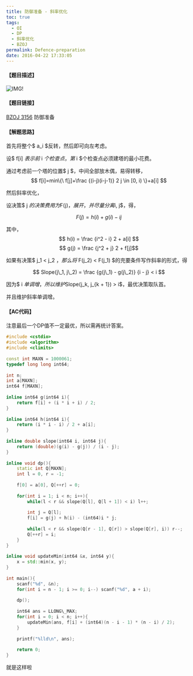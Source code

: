 ```yaml
---
title: 防御准备 - 斜率优化
toc: true
tags:
  - OI
  - DP
  - 斜率优化
  - BZOJ
permalink: Defence-preparation
date: 2016-04-22 17:33:05
---
```


#### 【题目描述】

![IMG!](Defence-preparation-img1.jpg)

#### 【题目链接】
[BZOJ 3156](http://www.lydsy.com/JudgeOnline/problem.php?id=3156) 防御准备

<!--more-->

#### 【解题思路】
首先将整个$ a\_i $反转，然后即可向左考虑。

设$ f[i] $表示前$ i $个检查点，第$ i $个检查点必须建塔的最小花费。

通过考虑前一个塔的位置$ j $，中间全部放木偶，易得转移，
$$ f[i]=min\{\ f[j]+\frac {(i-j)(i-j-1)} 2 j \in [0, i) \}+a[i] $$

然后斜率优化，

设决策$ j $的决策费用为$F(j)$，展开，并尽量分离$i, j$，得，

$$ F(j) = h(i) + g(i) - ij $$

其中，
$$ h(i) = \frac {i^2 - i} 2 + a[i] $$
$$ g(j) = \frac {j^2 + j} 2 + f[j]$$

如果有决策$ j\_1 < j\_2 $，那么将$ F(j\_2) < F(j\_1) $的充要条件写作斜率的形式，得

$$ Slope(j\_1, j\_2) = \frac {g(j\_1) - g(j\_2)} {i - j} < i $$

因为$ i $单调增，所以维护$Slope(j\_k, j\_{k + 1}) > i$，最优决策取队首。

并且维护斜率单调增。

#### 【AC代码】

注意最后一个DP值不一定最优，所以需再统计答案。

```c++
#include <cstdio>
#include <algorithm>
#include <climits>
 
const int MAXN = 1000061;
typedef long long int64;
 
int n;
int a[MAXN];
int64 f[MAXN];
 
inline int64 g(int64 i){
    return f[i] + (i * i + i) / 2;
}
 
inline int64 h(int64 i){
    return (i * i - i) / 2 + a[i];
}
 
inline double slope(int64 i, int64 j){
    return (double)(g(i) - g(j)) / (i - j);
}
 
inline void dp(){
    static int Q[MAXN];
    int l = 0, r = -1;
 
    f[0] = a[0], Q[++r] = 0;
 
    for(int i = 1; i < n; i++){
        while(l < r && slope(Q[l], Q[l + 1]) < i) l++;
 
        int j = Q[l];
        f[i] = g(j) + h(i) - (int64)i * j;
 
        while(l < r && slope(Q[r - 1], Q[r]) > slope(Q[r], i)) r--;
        Q[++r] = i;
    }
}
 
inline void updateMin(int64 &x, int64 y){
    x = std::min(x, y);
}
 
int main(){
    scanf("%d", &n);
    for(int i = n - 1; i >= 0; i--) scanf("%d", a + i);
 
    dp();
     
    int64 ans = LLONG\_MAX;
    for(int i = 0; i < n; i++){
        updateMin(ans, f[i] + (int64)(n - i - 1) * (n - i) / 2);
    }
 
    printf("%lld\n", ans);
 
    return 0;
}

```
就是这样啦
